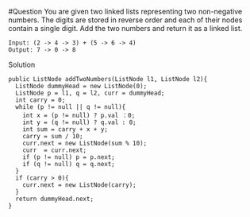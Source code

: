 #Question
You are given two linked lists representing two non-negative numbers. The digits are stored in reverse order and each of their nodes contain a single digit. Add the two numbers and return it as a linked list.
```
Input: (2 -> 4 -> 3) + (5 -> 6 -> 4)
Output: 7 -> 0 -> 8
```
Solution
```
public ListNode addTwoNumbers(ListNode l1, ListNode l2){
  ListNode dummyHead = new ListNode(0);
  ListNode p = l1, q = l2, curr = dummyHead;
  int carry = 0;
  while (p != null || q != null){
    int x = (p != null) ? p.val ：0;
    int y = (q != null) ? q.val : 0;
    int sum = carry + x + y;
    carry = sum / 10;
    curr.next = new ListNode(sum % 10);
    curr  = curr.next;
    if (p != null) p = p.next;
    if (q != null) q = q.next;
  }
  if (carry > 0){
    curr.next = new ListNode(carry);
  }
  return dummyHead.next;
}
```
